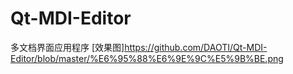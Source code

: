 # Qt-MDI-Editor
多文档界面应用程序
[效果图]https://github.com/DAOTI/Qt-MDI-Editor/blob/master/%E6%95%88%E6%9E%9C%E5%9B%BE.png
